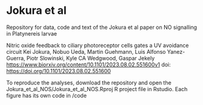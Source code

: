 # Jokura et al
Repository for data, code and text of the Jokura et al paper on NO signalling in Platynereis larvae

Nitric oxide feedback to ciliary photoreceptor cells gates a UV avoidance circuit
Kei Jokura, Nobuo Ueda, Martin Guehmann, Luis Alfonso Yanez-Guerra, Piotr Slowinski, Kyle CA Wedgwood, Gaspar Jekely
https://www.biorxiv.org/content/10.1101/2023.08.02.551600v1
doi: https://doi.org/10.1101/2023.08.02.551600 

To reproduce the analyses, download the repository and open the Jokura_et_al_NOS/Jokura_et_al_NOS.Rproj R project file in Rstudio. Each figure has its own code in /code

